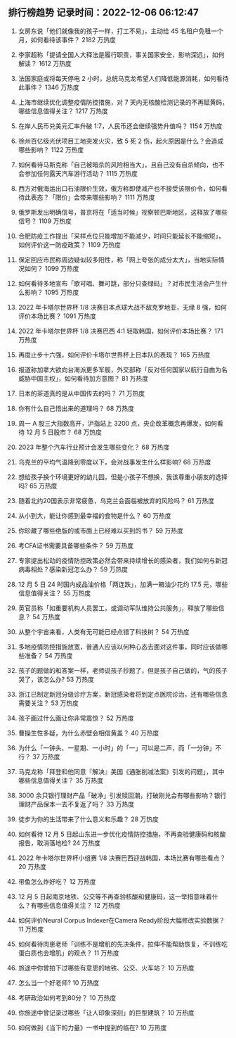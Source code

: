 
## 排行榜趋势 记录时间：2022-12-06 06:12:47
  
  1. 女房东说「他们就像我的孩子一样，打工不易」，主动给 45 名租户免租一个月，如何看待该事件？ 2182 万热度
    
  2. 李家超称「提请全国人大释法是履行职责，事关国家安全，影响深远」，如何解读？ 1612 万热度
    
  3. 法国家庭或将每天停电 2 小时，总统马克龙希望人们降低能源消耗，如何看待此事件？ 1346 万热度
    
  4. 上海市继续优化调整疫情防控措施，对 7 天内无核酸检测记录的不再赋黄码，哪些信息值得关注？ 1217 万热度
    
  5. 在岸人民币兑美元汇率升破 1:7，人民币还会继续强势升值吗？ 1154 万热度
    
  6. 徐州百亿级光伏项目工地突发火灾，致 5 死 2 伤，起火原因是什么？会造成哪些影响？ 1122 万热度
    
  7. 如何看待马斯克称「自己被暗杀的风险相当大」，且自己没有自杀倾向，也不会参加任何露天汽车游行活动？ 1115 万热度
    
  8. 西方对俄海运出口石油限价生效，俄方称即使减产也不接受该限价令，如何看待此表态？「限价」会带来哪些影响？ 1111 万热度
    
  9. 俄罗斯发出明确信号，普京将在「适当时候」视察顿巴斯地区，这释放了哪些信号？ 1109 万热度
    
  10. 合肥防疫工作提出「采样点位只能增加不能减少，时间只能延长不能缩短」，如何评价这一防疫政策？ 1109 万热度
    
  11. 保定回应市民称周边疑似较多阳性，称「网上夸张的成分太大」，当地实际情况如何？ 1099 万热度
    
  12. 如何看待多地宣布「歌可唱、舞可跳，部分只查绿码」？对市民生活会产生什么影响？ 1095 万热度
    
  13. 2022 年卡塔尔世界杯 1/8 决赛日本点球大战不敌克罗地亚，无缘 8 强，如何评价本场比赛？ 1091 万热度
    
  14. 2022 年卡塔尔世界杯 1/8 决赛巴西 4:1 轻取韩国，如何评价本场比赛？ 171 万热度
    
  15. 再度止步十六强，如何评价卡塔尔世界杯上日本队的表现？ 165 万热度
    
  16. 报道称加拿大欲向台海派更多军舰，外交部称「反对任何国家以航行自由为名威胁中国主权」，如何看待加方意图？ 81 万热度
    
  17. 日本的茶道真的是从中国传去的吗？ 71 万热度
    
  18. 你有什么自己悟出来的道理吗？ 68 万热度
    
  19. 周一 A 股三大指数高开，沪指站上 3200 点，央企改革概念再爆发，如何看待 12 月 5 日股市？ 68 万热度
    
  20. 2023 年整个汽车行业预计会发生哪些变化？ 68 万热度
    
  21. 乌克兰的平均气温降到零度以下，会对战事发生什么样影响? 68 万热度
    
  22. 想给孩子换个环境更好的幼儿园，但是小孩子不想换，我该尊重小朋友的选择吗? 65 万热度
    
  23. 随着北约20国表示非常疲惫，乌克兰会面临被放弃的风险吗？ 61 万热度
    
  24. 从小到大，能让你感到最幸福的食物是什么？ 60 万热度
    
  25. 你珍藏了哪些绝版的或市面上已经难以买到的书？ 59 万热度
    
  26. 考CFA证书需要具备哪些条件？ 59 万热度
    
  27. 专家提出松动的疫情防控政策必然会带来持续增长的感染者，我们如何与新冠病毒相处？感染新冠怎么办？ 59 万热度
    
  28. 12 月 5 日 24 时国内成品油价格「两连跌」，加满一箱油少花约 17.5 元，哪些信息值得关注？ 55 万热度
    
  29. 英官员称「如重要机构人员罢工，或调动军队维持公共服务」，释放了哪些信息？ 54 万热度
    
  30. 从整个宇宙来看，人类有无可能已经点错了科技树？ 54 万热度
    
  31. 多地疫情防控措施放宽，普通人应该以何种心态去面对这件事，同时应该做哪些准备？ 54 万热度
    
  32. 孩子的题做的和答案一样，老师说孩子抄题了，但是孩子自己做的，气的孩子哭了，该怎么办? 53 万热度
    
  33. 浙江已制定新冠分级诊疗方案，新冠感染者将到定点医院诊治，还有哪些信息需要关注？ 53 万热度
    
  34. 孩子画过什么画让你非常震惊？ 52 万热度
    
  35. 曹操生性多疑，为什么赤壁会相信黄盖？ 40 万热度
    
  36. 为什么「一钟头、一星期、一小时」的「一」可以是二声，而「一分钟」不行？ 37 万热度
    
  37. 马克龙称「拜登和他同意『解决』美国《通胀削减法案》引发的问题」，其中哪些信息值得关注？ 35 万热度
    
  38. 3000 余只银行理财产品「破净」引发赎回潮，打破刚兑会有哪些影响？银行理财产品保本一去不复返了吗？ 33 万热度
    
  39. 徒步为你的生活带来了什么意义和乐趣？ 28 万热度
    
  40. 如何看待 12 月 5 日起山东进一步优化疫情防控措施，不再查验健康码和核酸报告，取消落地检? 24 万热度
    
  41. 2022 年卡塔尔世界杯小组赛 1/8 决赛巴西迎战韩国，本场比赛有哪些看点？ 20 万热度
    
  42. 带鱼怎么炸好吃？ 12 万热度
    
  43. 12 月 5 日起南京地铁、公交等不再查验核酸和健康码，这一举措意味着什么？有哪些信息值得关注？ 12 万热度
    
  44. 如何评价Neural Corpus Indexer在Camera Ready阶段大幅修改实验数据？ 11 万热度
    
  45. 如何看待肉崽老师「训练不是增肌的先决条件，拉伸不能帮助恢复，不训练吃蛋白质也会增肌」的观点？ 11 万热度
    
  46. 旅途中你曾拍下过哪些有意思的地铁、公交、火车站？ 10 万热度
    
  47. 怎么当一个好老师? 10 万热度
    
  48. 考研政治如何考到80分？ 10 万热度
    
  49. 你旅途中曾记录过哪些「让人印象深刻」的巨型建筑？ 10 万热度
    
  50. 如何做到《当下的力量》一书中提到的临在? 10 万热度
    